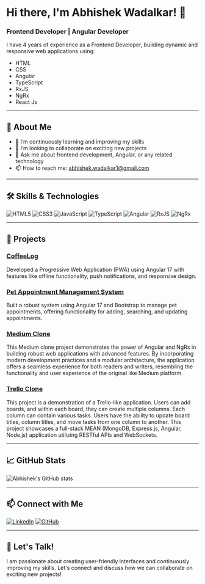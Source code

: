 # Hi there, I'm Abhishek Wadalkar! 👋

### Frontend Developer | Angular Developer

I have 4 years of experience as a Frontend Developer, building dynamic and responsive web applications using:
- HTML
- CSS
- Angular
- TypeScript
- RxJS
- NgRx
- React Js

---

## 🚀 About Me

- 🌱 I’m continuously learning and improving my skills
- 👯 I’m looking to collaborate on exciting new projects
- 💬 Ask me about frontend development, Angular, or any related technology
- 📫 How to reach me: [abhishek.wadalkar1@gmail.com](mailto:abhishek.wadalkar1@gmail.com)

---

## 🛠️ Skills & Technologies

![HTML5](https://img.shields.io/badge/html5-%23E34F26.svg?style=for-the-badge&logo=html5&logoColor=white)
![CSS3](https://img.shields.io/badge/css3-%231572B6.svg?style=for-the-badge&logo=css3&logoColor=white)
![JavaScript](https://img.shields.io/badge/javascript-%23323330.svg?style=for-the-badge&logo=javascript&logoColor=%23F7DF1E)
![TypeScript](https://img.shields.io/badge/typescript-%23007ACC.svg?style=for-the-badge&logo=typescript&logoColor=white)
![Angular](https://img.shields.io/badge/angular-%23DD0031.svg?style=for-the-badge&logo=angular&logoColor=white)
![RxJS](https://img.shields.io/badge/rxjs-%23B7178C.svg?style=for-the-badge&logo=reactivex&logoColor=white)
![NgRx](https://img.shields.io/badge/ngrx-%23E53232.svg?style=for-the-badge&logo=ngrx&logoColor=white)

---

## 🌟 Projects

### [CoffeeLog](https://abhishekw1.github.io/coffeelog/)
Developed a Progressive Web Application (PWA) using Angular 17 with features like offline functionality, push notifications, and responsive design.

### [Pet Appointment Management System](https://abhishekw1.github.io/DrPetAppointment/)
Built a robust system using Angular 17 and Bootstrap to manage pet appointments, offering functionality for adding, searching, and updating appointments.

### [Medium Clone](https://abhishekw1.github.io/mediumclone_angular/global-feed)
This Medium clone project demonstrates the power of Angular and NgRx in building robust web applications with advanced features. By incorporating modern development practices and a modular architecture, the application offers a seamless experience for both readers and writers, resembling the functionality and user experience of the original like Medium platform.

### [Trello Clone](https://github.com/abhishekw1/cltrello-client)
This project is a demonstration of a Trello-like application. Users can add boards, and within each board, they can create multiple columns. Each column can contain various tasks. Users have the ability to update board titles, column titles, and move tasks from one column to another. This project showcases a full-stack MEAN (MongoDB, Express.js, Angular, Node.js) application utilizing RESTful APIs and WebSockets.

---

## 📈 GitHub Stats

![Abhishek's GitHub stats](https://github-readme-stats.vercel.app/api?username=abhishekw1&show_icons=true&theme=radical)

---

## 📫 Connect with Me

[![LinkedIn](https://img.shields.io/badge/LinkedIn-0077B5?style=for-the-badge&logo=linkedin&logoColor=white)](https://linkedin.com/in/abhishek-w-495521151)
[![GitHub](https://img.shields.io/badge/GitHub-181717?style=for-the-badge&logo=github&logoColor=white)](https://github.com/abhishekw1)

---

## 💬 Let's Talk!

I am passionate about creating user-friendly interfaces and continuously improving my skills. Let's connect and discuss how we can collaborate on exciting new projects!
